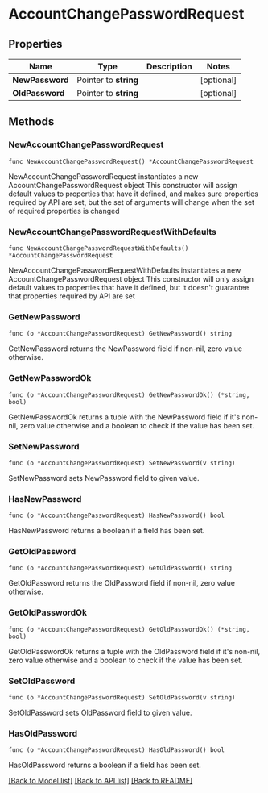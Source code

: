 # AccountChangePasswordRequest

## Properties

Name | Type | Description | Notes
------------ | ------------- | ------------- | -------------
**NewPassword** | Pointer to **string** |  | [optional] 
**OldPassword** | Pointer to **string** |  | [optional] 

## Methods

### NewAccountChangePasswordRequest

`func NewAccountChangePasswordRequest() *AccountChangePasswordRequest`

NewAccountChangePasswordRequest instantiates a new AccountChangePasswordRequest object
This constructor will assign default values to properties that have it defined,
and makes sure properties required by API are set, but the set of arguments
will change when the set of required properties is changed

### NewAccountChangePasswordRequestWithDefaults

`func NewAccountChangePasswordRequestWithDefaults() *AccountChangePasswordRequest`

NewAccountChangePasswordRequestWithDefaults instantiates a new AccountChangePasswordRequest object
This constructor will only assign default values to properties that have it defined,
but it doesn't guarantee that properties required by API are set

### GetNewPassword

`func (o *AccountChangePasswordRequest) GetNewPassword() string`

GetNewPassword returns the NewPassword field if non-nil, zero value otherwise.

### GetNewPasswordOk

`func (o *AccountChangePasswordRequest) GetNewPasswordOk() (*string, bool)`

GetNewPasswordOk returns a tuple with the NewPassword field if it's non-nil, zero value otherwise
and a boolean to check if the value has been set.

### SetNewPassword

`func (o *AccountChangePasswordRequest) SetNewPassword(v string)`

SetNewPassword sets NewPassword field to given value.

### HasNewPassword

`func (o *AccountChangePasswordRequest) HasNewPassword() bool`

HasNewPassword returns a boolean if a field has been set.

### GetOldPassword

`func (o *AccountChangePasswordRequest) GetOldPassword() string`

GetOldPassword returns the OldPassword field if non-nil, zero value otherwise.

### GetOldPasswordOk

`func (o *AccountChangePasswordRequest) GetOldPasswordOk() (*string, bool)`

GetOldPasswordOk returns a tuple with the OldPassword field if it's non-nil, zero value otherwise
and a boolean to check if the value has been set.

### SetOldPassword

`func (o *AccountChangePasswordRequest) SetOldPassword(v string)`

SetOldPassword sets OldPassword field to given value.

### HasOldPassword

`func (o *AccountChangePasswordRequest) HasOldPassword() bool`

HasOldPassword returns a boolean if a field has been set.


[[Back to Model list]](../README.md#documentation-for-models) [[Back to API list]](../README.md#documentation-for-api-endpoints) [[Back to README]](../README.md)


